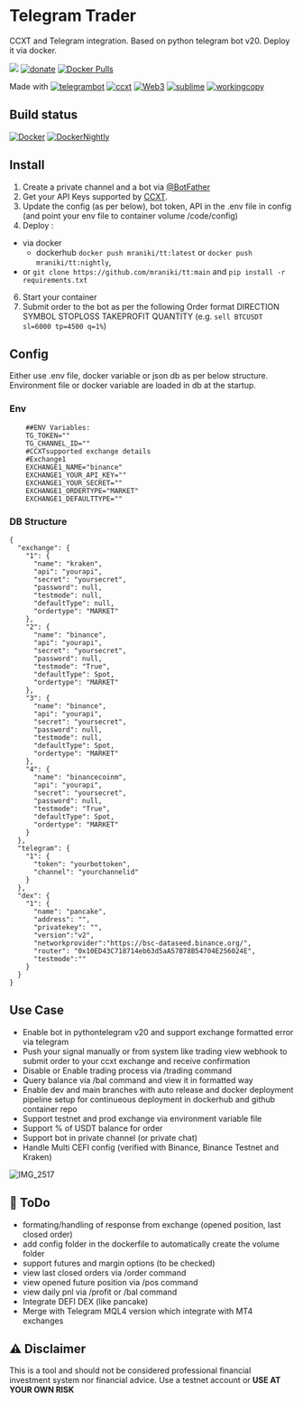 # Telegram Trader
 CCXT and Telegram integration. Based on python telegram bot v20. 
 Deploy it via docker. 

[![](https://badgen.net/badge/icon/TT/E2B13C?icon=bitcoin&label)](https://github.com/mraniki/tt)
[![donate](https://badgen.net/badge/icon/coindrop/6F4E37?icon=buymeacoffee&label)](https://coindrop.to/mraniki) 
[![Docker Pulls](https://badgen.net/docker/pulls/mraniki/tt)](https://hub.docker.com/r/mraniki/tt)



Made with
[![telegrambot](https://badgen.net/badge/icon/telegrambot?icon=telegram&label)](https://t.me/pythontelegrambotchannel)
[![ccxt](https://badgen.net/badge/icon/ccxt/black?icon=libraries&label)](https://github.com/ccxt/ccxt)
[![Web3](https://badgen.net/badge/icon/web3/black?icon=libraries&label)](https://github.com/ethereum/web3.py)
[![sublime](https://badgen.net/badge/icon/sublime/F96854?icon=terminal&label)](https://www.sublimetext.com/)
[![workingcopy](https://badgen.net/badge/icon/workingcopy/16DCCD?icon=github&label)](https://workingcopy.app/)

## Build status
[![Docker](https://github.com/mraniki/tt/actions/workflows/DockerHub.yml/badge.svg)](https://github.com/mraniki/tt/actions/workflows/DockerHub.yml) [![DockerNightly](https://github.com/mraniki/tt/actions/workflows/DockerHub_Dev.yml/badge.svg)](https://github.com/mraniki/tt/actions/workflows/DockerHub_Dev.yml)

## Install
1) Create a private channel and a bot via [@BotFather ](https://core.telegram.org/bots/tutorial)
2) Get your API Keys supported by [CCXT](https://github.com/ccxt/ccxt). 
3) Update the config (as per below), bot token, API in the .env file in config (and point your env file to container volume /code/config)
4) Deploy :
- via docker 
  - dockerhub `docker push mraniki/tt:latest` or `docker push mraniki/tt:nightly`,
- or `git clone https://github.com/mraniki/tt:main` and `pip install -r requirements.txt`
6) Start your container
7) Submit order to the bot as per the following Order format DIRECTION SYMBOL STOPLOSS TAKEPROFIT QUANTITY 
  (e.g. `sell BTCUSDT sl=6000 tp=4500 q=1%`) 

## Config
Either use .env file, docker variable or json db as per below structure.
Environment file or docker variable are loaded in db at the startup.

### Env

        ##ENV Variables:
        TG_TOKEN=""
        TG_CHANNEL_ID=""
        #CCXTsupported exchange details
        #Exchange1
        EXCHANGE1_NAME="binance"
        EXCHANGE1_YOUR_API_KEY=""
        EXCHANGE1_YOUR_SECRET=""
        EXCHANGE1_ORDERTYPE="MARKET"
        EXCHANGE1_DEFAULTTYPE=""

### DB Structure
    {
      "exchange": {
        "1": {
          "name": "kraken",
          "api": "yourapi",
          "secret": "yoursecret",
          "password": null,
          "testmode": null,
          "defaultType": null,
          "ordertype": "MARKET"
        },
        "2": {
          "name": "binance",
          "api": "yourapi",
          "secret": "yoursecret",
          "password": null,
          "testmode": "True",
          "defaultType": Spot,
          "ordertype": "MARKET"
        },
        "3": {
          "name": "binance",
          "api": "yourapi",
          "secret": "yoursecret",
          "password": null,
          "testmode": null,
          "defaultType": Spot,
          "ordertype": "MARKET"
        },
        "4": {
          "name": "binancecoinm",
          "api": "yourapi",
          "secret": "yoursecret",
          "password": null,
          "testmode": "True",
          "defaultType": Spot,
          "ordertype": "MARKET"
        }
      },
      "telegram": {
        "1": {
          "token": "yourbottoken",
          "channel": "yourchannelid"
        }
      },
      "dex": {
        "1": {
          "name": "pancake",
          "address": "",
          "privatekey": "",
          "version":"v2",
          "networkprovider":"https://bsc-dataseed.binance.org/",
          "router": "0x10ED43C718714eb63d5aA57B78B54704E256024E",
          "testmode":""
        }
      }
    }

 ## Use Case
 - Enable bot in pythontelegram v20 and support exchange formatted error via telegram
 - Push your signal manually or from system like trading view webhook to submit order to your ccxt exchange and receive confirmation
 - Disable or Enable trading process via /trading command
 - Query balance via /bal command and view it in formatted way
 - Enable dev and main branches with auto release and docker deployment pipeline setup for continueous deployment in dockerhub and github container repo
 - Support testnet and prod exchange via environment variable file
 - Support % of USDT balance for order
 - Support bot in private channel (or private chat)
 - Handle Multi CEFI config (verified with Binance, Binance Testnet and Kraken)

![IMG_2517](https://user-images.githubusercontent.com/8766259/199422978-dc3322d9-164b-42af-9cf2-84c6bc3dae29.jpg)

 ## 🚧 ToDo
- formating/handling of response from exchange (opened position, last closed order)
- add config folder in the dockerfile to automatically create the volume folder
- support futures and margin options (to be checked)
- view last closed orders via /order command 
- view opened future position via /pos command 
- view daily pnl via /profit or /bal command
- Integrate DEFI DEX (like pancake)
- Merge with Telegram MQL4 version which integrate with MT4 exchanges

 ## ⚠️ Disclaimer
 This is a tool and should not be considered professional financial investment system nor financial advice.
Use a testnet account or **USE AT YOUR OWN RISK**

